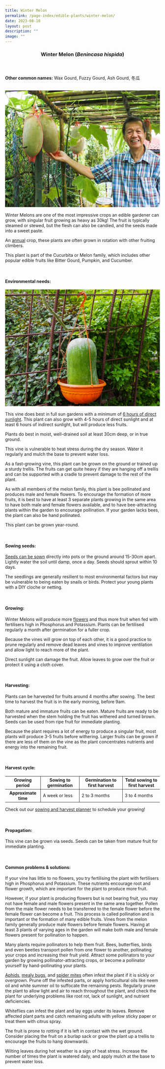 ```yaml
---
title: Winter Melon
permalink: /page-index/edible-plants/winter-melon/
date: 2023-08-18
layout: post
description: ""
image: ""
---
```

<header>
	<h3>Winter Melon (<em>Benincasa hispida</em>)</h3>
</header>
	
<section>
	<p><strong>Other common names:</strong> Wax Gourd, Fuzzy Gourd, Ash Gourd, 冬瓜</p>
	<br>
</section>

<section>
	<img title="A Community Gardener posing next to the Winter Melons that he grew. photo by Jacqueline Chua." src="/images/Gardeners/Harvesting%20(8).jpg">
	<p>Winter Melons are one of the most impressive crops an edible gardener can grow, with singular fruit growing as heavy as 30kg! The fruit is typically steamed or stewed, but the flesh can also be candied, and the seeds made into a sweet paste.</p>
	<p>An <a href="/learn-more-about-gardening/glossary/#a">annual</a> crop, these plants are often grown in rotation with other fruiting climbers.</p>
	<p>This plant is part of the Cucurbita or Melon family, which includes other popular edible fruits like Bitter Gourd, Pumpkin, and Cucumber.</p>
	<br>
</section>

<section>
	<h4>Environmental needs:</h4>
	<img title="A wintermelon plant supported in a cradle. Photo by Jacqueline Chua." src="/images/Hardscapes/Cradle_JacChua%20(1).jpg">
	<p>This vine does best in full sun gardens with a minimum of <a href="/page-index/horticulture-techniques/gauging-light/">6 hours of direct sunlight</a>. This plant can also grow with 4-5 hours of direct sunlight and at least 6 hours of indirect sunlight, but will produce less fruits.</p>
	<p>Plants do best in moist, well-drained soil at least 30cm deep, or in true ground.</p>
	<p>This vine is vulnerable to heat stress during the dry season. Water it regularly and mulch the base to prevent water loss.</p>
	<p>As a fast-growing vine, this plant can be grown on the ground or trained up a sturdy trellis. The fruits can get quite heavy if they are hanging off a trellis and can be supported with a cradle to prevent damage to the rest of the plant.</p>
	<p>As with all members of the melon family, this plant is bee pollinated and produces male and female flowers. To encourage the formation of more fruits, it is best to have at least 3 separate plants growing in the same area to have both male and female flowers available, and to have bee-attracting plants within the garden to encourage pollination. If your garden lacks bees, the plant can also be hand pollinated.</p>
	<p>This plant can be grown year-round.</p>
	<br>
</section>

<section>
  <h4>Sowing seeds:</h4>
	<p><a href="https://staging.dmhtu0pi4p9u7.amplifyapp.com/page-index/horticulture-techniques/propagatingseed/">Seeds can be sown</a> directly into pots or the ground around 15-30cm apart. Lightly water the soil until damp, once a day. Seeds should sprout within 10 days.</p>
	<p>The seedlings are generally resilient to most environmental factors but may be vulnerable to being eaten by snails or birds. Protect your young plants with a DIY cloche or netting.</p>
	<br>
</section>

<section>
	<h4>Growing:</h4>
	<p>Winter Melons will produce more <a href="/learn-more-about-gardening/glossary/#flower">flowers</a> and thus more fruit when fed with fertilisers high in Phosphorus and Potassium. Plants can be fertilised regularly a month after germination for a fuller crop.</p>
	<p>Because the vines will grow on top of each other, it is a good practice to prune regularly and remove dead leaves and vines to improve ventilation and allow light to reach more of the plant.</p>
	<p>Direct sunlight can damage the fruit. Allow leaves to grow over the fruit or protect it using a cloth cover.</p>
	<br>
</section>

<section>
	<h4>Harvesting:</h4>
	<p>Plants can be harvested for fruits around 4 months after sowing. The best time to harvest the fruit is in the early morning, before 9am.</p>
	<p>Both mature and immature fruits can be eaten. Mature fruits are ready to be harvested when the stem holding the fruit has withered and turned brown. Seeds can be used from ripe fruit for immediate planting.</p>
	<p>Because the plant requires a lot of energy to produce a singular fruit, most plants will produce 3-5 fruits before withering. Larger fruits can be grown if there are less of them on the vine as the plant concentrates nutrients and energy into the remaining fruit.</p>
	<br>
</section>

<section>
	<h4>Harvest cycle:</h4>
	<table>
		<thead>
			<tr>
				<th style="border-bottom:0px; border-right:solid 1px;">Growing period</th>
				<th style="border-bottom:0px; border-right:solid 1px;">Sowing to germination</th>
				<th style="border-bottom:0px; border-right:solid 1px;">Germination to first harvest</th>
				<th style="border-bottom:0px; border-left:solid 1px;">Total sowing to first harvest</th>
			</tr>
		</thead>
		<tbody>
			<tr>
				<th style="border-right:solid 1px;">Approximate time</th>
				<td style="border-right:solid 1px;">A week or less</td>
				<td style="border-right:solid 1px;">2 to 3 months</td>
				<td style="border-left:solid 1px;">3 to 4 months</td>
			</tr>
		</tbody>
	</table>
	<p>Check out our&nbsp;<a href="https://staging.dmhtu0pi4p9u7.amplifyapp.com/digital-tools/sowing-planner/">sowing and harvest planner</a>&nbsp;to schedule your growing! </p>
<br>
</section>

<section>
	<h4>Propagation:</h4>
	<p>This vine can be grown via seeds. Seeds can be taken from mature fruit for immediate planting.</p>
	<br>
</section>

<section>
	<h4>Common problems &amp; solutions:</h4>
	<p>If your vine has little to no flowers, you try fertilising the plant with fertilisers high in Phosphorus and Potassium. These nutrients encourage root and flower growth, which are important for the plant to produce more fruit.</p>
	<p>However, if your plant is producing flowers but is not bearing fruit, you may not have female and male flowers present in the same area together. Pollen from the male flower needs to be transferred to the female flower before the female flower can become a fruit. This process is called pollination and is important or the formation of many edible fruits. Vines from the melon family generally produce male flowers before female flowers. Having at least 3 plants of varying ages in the garden will make both male and female flowers present for pollination to happen.</p>
	<p>Many plants require pollinators to help them fruit. Bees, butterflies, birds and even beetles transport pollen from one flower to another, pollinating your crops and increasing their fruit yield. Attract some pollinators to your garden by growing pollinator-attracting crops, or become a pollinator yourself by hand-pollinating your plants.</p>
	<p><a href="https://staging.dmhtu0pi4p9u7.amplifyapp.com/page-index/pests/aphids/">Aphids</a>, <a href="https://staging.dmhtu0pi4p9u7.amplifyapp.com/page-index/pests/mealy-bugs/">mealy bugs</a>, and <a href="https://staging.dmhtu0pi4p9u7.amplifyapp.com/page-index/pests/spider-mites/">spider mites</a> often infest the plant if it is sickly or overgrown. Prune off the infested parts, or apply horticultural oils like neem oil and white summer oil to suffocate the remaining pests. Regularly prune the plant to allow light and air to reach throughout the plant, and check the plant for underlying problems like root rot, lack of sunlight, and nutrient deficiencies.</p>
	<p>Whiteflies can infest the plant and lay eggs under its leaves. Remove affected plant parts and catch remaining adults with yellow sticky paper or treat them with citrus spray.</p>
	<p>The fruit is prone to rotting if it is left in contact with the wet ground. Consider placing the fruit on a burlap sack or grow the plant up a trellis to encourage the fruits to hang downwards.</p>
	<p>Wilting leaves during hot weather is a sign of heat stress. Increase the number of times the plant is watered daily, and apply mulch at the base to prevent water loss.</p>
	<br>
</section>